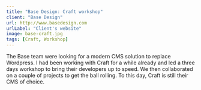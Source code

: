 ```yaml
---
title: "Base Design: Craft workshop"
client: "Base Design"
url: http://www.basedesign.com
urlLabel: "Client's website"
image: base-craft.jpg
tags: [Craft, Workshop]
---
```


The Base team were looking for a modern CMS solution to replace Wordpress. I had been working with Craft for a while already and led a three days workshop to bring their developers up to speed. We then collaborated on a couple of projects to get the ball rolling. To this day, Craft is still their CMS of choice.
